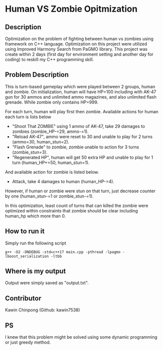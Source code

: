 # Human VS Zombie Opitmization

## Description
Optimization on the problem of fighting between human vs zombies using framework on C++ language. Optimization on this project were utilized using Improved Harmony Search from PaGMO library. This project was create within 2 days (first day for environment setting and another day for coding) to reskill my C++ programming skill.

## Problem Description
This is turn-based gameplay which were played between 2 groups, human and zombie. On initialization, human will have HP=100 including with AK-47 gun for 30 ammos and unlimited ammo magazines, and also unlimited flash grenade. While zombie only contains HP=999.

For each turn, human will play first then zombie. Available actions for human each turn is lists below
- "Shoot That ZOMBIE" using 1 ammo of AK-47, take 29 damages to zombies (zombie_HP-=29, ammo-=1).
- "Reload AK-47", ammo were reset to 30 and unable to play for 2 turns (ammo=30, human_stun=2).
- "Flash Grenade" to zombie, zombie unable to action for 3 turns (zombie_stun=3).
- "Regenerated HP", human will get 50 extra HP and unable to play for 1 turn (human_HP+=50, human_stun=1).

And available action for zombie is listed below.
- Attack, take 4 damages to human (human_HP-=4).

However, if human or zombie were stun on that turn, just decrease counter by one (human_stun-=1 or zombie_stun-=1).

In this optimization, least count of turns that can killed the zombie were optimized within constraints that zombie should be clear including human_hp which more than 0.

## How to run it
Simply run the following script

`g++ -O2 -DNDEBUG -std=c++17 main.cpp -pthread -lpagmo -lboost_serialization -ltbb`

## Where is my output
Output were simply saved as "output.txt".

## Contributor
Kawin Chinpong (Github: kawin7538)

## PS
I knew that this problem might be solved using some dynamic programming or just greedy method.